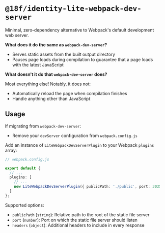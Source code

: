 # `@18f/identity-lite-webpack-dev-server`

Minimal, zero-dependency alternative to Webpack's default development web server.

**What does it do the same as `webpack-dev-server`?**

- Serves static assets from the built output directory
- Pauses page loads during compilation to guarantee that a page loads with the latest JavaScript

**What doesn't it do that `webpack-dev-server` does?**

Most everything else! Notably, it does not:

- Automatically reload the page when compilation finishes
- Handle anything other than JavaScript

## Usage

If migrating from `webpack-dev-server`:

- Remove your `devServer` configuration from `webpack.config.js`

Add an instance of `LiteWebpackDevServerPlugin` to your Webpack `plugins` array:

```ts
// webpack.config.js

export default {
  // ...
  plugins: [
    // ...
    new LiteWebpackDevServerPlugin({ publicPath: './public', port: 3035 }),
  ]
};
```

Supported options:

- `publicPath` (`string`): Relative path to the root of the static file server
- `port` (`number`): Port on which the static file server should listen
- `headers` (`object`): Additional headers to include in every response
